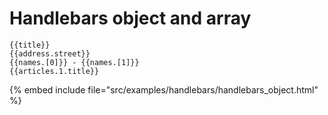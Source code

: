 # Handlebars object and array

```
{{title}}
{{address.street}}
{{names.[0]}} - {{names.[1]}}
{{articles.1.title}}
```
{% embed include file="src/examples/handlebars/handlebars_object.html" %}

